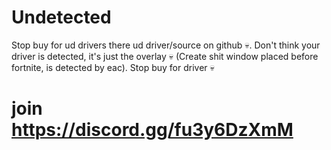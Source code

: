 # Undetected
Stop buy for ud drivers there ud driver/source on github 💀. Don't think your driver is detected, it's just the overlay 💀 (Create shit window placed before fortnite, is detected by eac).
Stop buy for driver 💀
# join https://discord.gg/fu3y6DzXmM
